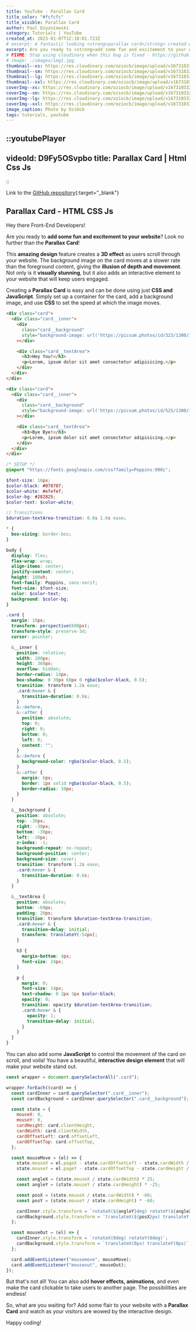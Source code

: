 ```yaml
---
title: YouTube - Parallax Card
title_color: "#fcfcfc"
title_visible: Parallax Card
author: Paul Ozyzniewski
category: Tutorials | YouTube
created_at: 2023-01-07T12:10:01.723Z
# excerpt: A fantastic looking <strong>parallax card</strong> created with <strong>HTML, CSS & JS</strong>. <strong>Youtube video included!</strong>
excerpt: Are you ready to <strong>add some fun and excitement to your website</strong>? Look no further than the <strong>Parallax Card</strong>!
# FIXME: Stop using cloudinary when this bug is fixed - https://github.com/nuxt/image/issues/638
# image: ./images/img1.jpg
thumbnail--xs: https://res.cloudinary.com/oziocb/image/upload/v1673103325/yt-002/thumbnail--xs.jpg
thumbnail--sm: https://res.cloudinary.com/oziocb/image/upload/v1673103324/yt-002/thumbnail--sm.jpg
thumbnail--lg: https://res.cloudinary.com/oziocb/image/upload/v1673103324/yt-002/thumbnail--lg.jpg
thumbnail--xxl: https://res.cloudinary.com/oziocb/image/upload/v1673103326/yt-002/thumbnail--xxl.jpg
coverImg--xs: https://res.cloudinary.com/oziocb/image/upload/v1673103324/yt-002/coverImg--xs.jpg
coverImg--sm: https://res.cloudinary.com/oziocb/image/upload/v1673103324/yt-002/coverImg--sm.jpg
coverImg--lg: https://res.cloudinary.com/oziocb/image/upload/v1673103324/yt-002/coverImg--lg.jpg
coverImg--xxl: https://res.cloudinary.com/oziocb/image/upload/v1673103325/yt-002/coverImg--xxl.jpg
image_caption: Photo by OziOcb
tags: tutorials, youtube
---
```


::youtubePlayer
---
videoId: D9Fy5OSvpbo
title: Parallax Card | Html Css Js
---
::

Link to the [GitHub repository](https://github.com/OziOcb/yt-002-parallax-card){:target="_blank"}

## Parallax Card -&nbsp;HTML&nbsp;CSS&nbsp;Js

Hey there Front-End Developers!

Are you ready to <strong>add some fun and excitement to your website</strong>? Look no further than the <strong>Parallax Card</strong>!

This <strong>amazing design</strong> feature creates a <strong>3D effect</strong> as users scroll through your website. The background image on the card moves at a slower rate than the foreground content, giving the <strong>illusion of depth and movement</strong>. Not only is it <strong>visually stunning</strong>, but it also adds an interactive element to your website that will keep users engaged.

Creating a <strong>Parallax Card</strong> is easy and can be done using just <strong>CSS and JavaScript</strong>. Simply set up a container for the card, add a background image, and use <strong>CSS</strong> to set the speed at which the image moves.


```html [index.html]
<div class="card">
  <div class="card__inner">
    <div
      class="card__background"
      style="background-image: url('https://picsum.photos/id/323/1300/1400');"
    ></div>

    <div class="card__textArea">
      <h3>Hey You!</h3>
      <p>Lorem, ipsum dolor sit amet consectetur adipisicing.</p>
    </div>
  </div>
</div>

<div class="card">
  <div class="card__inner">
    <div
      class="card__background"
      style="background-image: url('https://picsum.photos/id/525/1300/1400');"
    ></div>

    <div class="card__textArea">
      <h3>Bye Bye!</h3>
      <p>Lorem, ipsum dolor sit amet consectetur adipisicing.</p>
    </div>
  </div>
</div>
```


```scss [style.scss]
/* SETUP */
@import "https://fonts.googleapis.com/css?family=Poppins:900i";

$font-size: 16px;
$color-black: #070707;
$color-white: #efefef;
$color-bg: #282825;
$color-text: $color-white;

// Transitions
$duration-textArea-transition: 0.6s 1.6s ease;

* {
  box-sizing: border-box;
}

body {
  display: flex;
  flex-wrap: wrap;
  align-items: center;
  justify-content: center;
  height: 100vh;
  font-family: Poppins, sans-serif;
  font-size: $font-size;
  color: $color-text;
  background: $color-bg;
}

.card {
  margin: 10px;
  transform: perspective(600px);
  transform-style: preserve-3d;
  cursor: pointer;

  &__inner {
    position: relative;
    width: 280px;
    height: 360px;
    overflow: hidden;
    border-radius: 14px;
    box-shadow: 0 30px 60px 0 rgba($color-black, 0.5);
    transition: transform 1.2s ease;
    .card:hover & {
      transition-duration: 0.6s;
    }
    &::before,
    &::after {
      position: absolute;
      top: 0;
      right: 0;
      bottom: 0;
      left: 0;
      content: "";
    }
    &::before {
      background-color: rgba($color-black, 0.5);
    }
    &::after {
      margin: 6px;
      border: 1px solid rgba($color-black, 0.5);
      border-radius: 10px;
    }
  }

  &__background {
    position: absolute;
    top: -30px;
    right: -30px;
    bottom: -30px;
    left: -30px;
    z-index: -1;
    background-repeat: no-repeat;
    background-position: center;
    background-size: cover;
    transition: transform 1.2s ease;
    .card:hover & {
      transition-duration: 0.6s;
    }
  }

  &__textArea {
    position: absolute;
    bottom: -60px;
    padding: 20px;
    transition: transform $duration-textArea-transition;
    .card:hover & {
      transition-delay: initial;
      transform: translateY(-54px);
    }

    h3 {
      margin-bottom: 4px;
      font-size: 24px;
    }

    p {
      margin: 0;
      font-size: 14px;
      text-shadow: 0 2px 3px $color-black;
      opacity: 0;
      transition: opacity $duration-textArea-transition;
      .card:hover & {
        opacity: 1;
        transition-delay: initial;
      }
    }
  }
}
```


You can also add some <strong>JavaScript</strong> to control the movement of the card on scroll, and voila! You have a beautiful, <strong>interactive design element</strong> that will make your website stand out.


```js [main.js]
const wrapper = document.querySelectorAll(".card");

wrapper.forEach((card) => {
  const cardInner = card.querySelector(".card__inner");
  const cardBackground = cardInner.querySelector(".card__background");

  const state = {
    mouseX: 0,
    mouseY: 0,
    cardHeight: card.clientHeight,
    cardWidth: card.clientWidth,
    cardOffsetLeft: card.offsetLeft,
    cardOffsetTop: card.offsetTop,
  };

  const mouseMove = (el) => {
    state.mouseX = el.pageX - state.cardOffsetLeft - state.cardWidth / 2;
    state.mouseY = el.pageY - state.cardOffsetTop - state.cardHeight / 2;

    const angleX = (state.mouseX / state.cardWidth) * 25;
    const angleY = (state.mouseY / state.cardHeight) * -25;

    const posX = (state.mouseX / state.cardWidth) * -60;
    const posY = (state.mouseY / state.cardHeight) * -60;

    cardInner.style.transform = `rotateX(${angleY}deg) rotateY(${angleX}deg)`;
    cardBackground.style.transform = `translateX(${posX}px) translateY(${posY}px)`;
  };

  const mouseOut = (el) => {
    cardInner.style.transform = `rotateX(0deg) rotateY(0deg)`;
    cardBackground.style.transform = `translateX(0px) translateY(0px)`;
  };

  card.addEventListener("mousemove", mouseMove);
  card.addEventListener("mouseout", mouseOut);
});
```

But that's not all! You can also add <strong>hover effects, animations</strong>, and even make the card clickable to take users to another page. The possibilities are endless!

So, what are you waiting for? Add some flair to your website with a <strong>Parallax Card</strong> and watch as your visitors are wowed by the interactive design.

Happy coding!